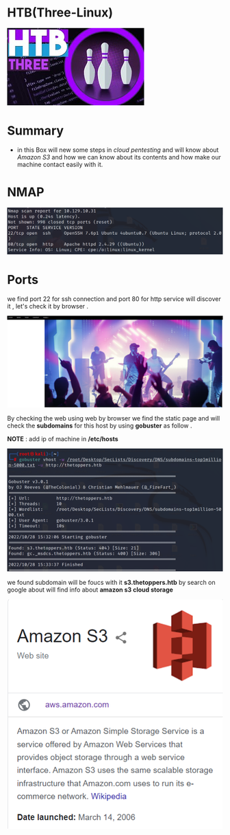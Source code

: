 # HTB(Three-Linux) 

![](/Assets/HTB/THREE/assets/three.jpg) 

# Summary 

* in this Box will new some steps in *cloud pentesting* and will know about *Amazon S3* and how we can know about its contents and how make our machine contact easily with it. 

# NMAP
![](/Assets/HTB/THREE/assets/nmap.png)

# Ports 
we find port 22 for ssh connection and port 80 for http service will discover it , let's check it by browser . 



![](/Assets/HTB/THREE/assets/web.png)



By checking the web using web by browser  we find the static page and will check the **subdomains** for this host by using **gobuster** as follow .

**NOTE** : add ip of machine in **/etc/hosts** 

![](/Assets/HTB/THREE/assets/gobuster.png)

we found subdomain will be foucs with it **s3.thetoppers.htb** by search on google about will find info about **amazon s3 cloud storage**

![](/Assets/HTB/THREE/assets/s3amazon.png)












